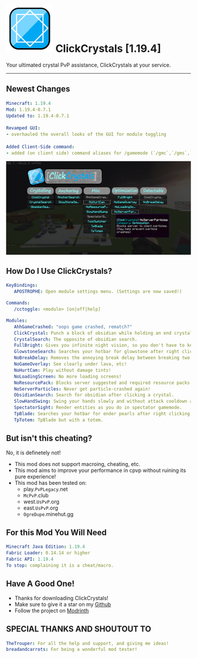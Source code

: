 
# ![ICON](https://github.com/ItziSpyder/ClickCrystals/blob/main/src/main/resources/assets/clickcrystals/icon.png) ClickCrystals [1.19.4]
Your ultimated crystal PvP assistance, ClickCrystals at your service.

---------------------------------------------------------------

## Newest Changes
```yml
Minecraft: 1.19.4
Mod: 1.19.4-0.7.1
Updated to: 1.19.4-0.7.1

Revamped GUI:
- overhauled the overall looks of the GUI for module toggling

Added Client-Side command:
- added (on client side) command aliases for /gamemode (`/gmc`,`/gms`,`gma`,`gmsp`)
```
![demo-menu](./assets/image/demo-menu.png)

## How Do I Use ClickCrystals?
```yml
KeyBindings:
   APOSTROPHE: Open module settings menu. (Settings are now saved!)
```
```yml
Commands:
   /cctoggle: <module> [on|off|help]
```
```yml
Modules: 
   AhhGameCrashed: "oops game crashed, rematch?"
   ClickCrystal: Punch a block of obsidian while holding an end crystal to place that crystal.
   CrystalSearch: The opposite of obsidian search.
   FullBright: Gives you infinite night vision, so you don't have to keep placing torches.
   GlowstoneSearch: Searches your hotbar for glowstone after right clicking a respawn anchor item.
   NoBreakDelay: Removes the annoying break delay between breaking two blocks.
   NoGameOverlay: See clearly under lava, etc!
   NoHurtCam: Play without damage tints!
   NoLoadingScreen: No more loading screens!
   NoResourcePack: Blocks server suggested and required resource packs!
   NoServerParticles: Never get particle-crashed again!
   ObsidianSearch: Search for obsidian after clicking a crystal.
   SlowHandSwing: Swing your hands slowly and without attack cooldown animation!
   SpectatorSight: Render entities as you do in spectator gamemode.
   TpBlade: Searches your hotbar for ender pearls after right clicking your sword item.
   TpTotem: TpBlade but with a totem.
```

## But isn't this cheating?
No, it is definetely not!
- This mod does not support macroing, cheating, etc.
- This mod aims to improve your performance in cpvp without ruining its pure experience!
- This mod has been tested on:
  - play.`PvPLegacy`.net
  - `McPvP`.club
  - west.`UsPvP`.org
  - east.`UsPvP`.org
  - `OgreDupe`.minehut.gg

## For this Mod You Will Need
```yml
Minecraft Java Edition: 1.19.4
Fabric Loader: 0.14.14 or higher
Fabric API: 1.19.4
To stop: complaining it is a cheat/macro.
```

## Have A Good One!
- Thanks for downloading ClickCrystals!
- Make sure to give it a star on my [Github](https://github.com/itzispyder/clickcrystals)
- Follow the project on [Modrinth](https://modrinth.com/mod/clickcrystals)

## SPECIAL THANKS AND SHOUTOUT TO
```yml
TheTrouper: For all the help and support, and giving me ideas!
breadandcarrots: For being a wonderful mod tester!
```

